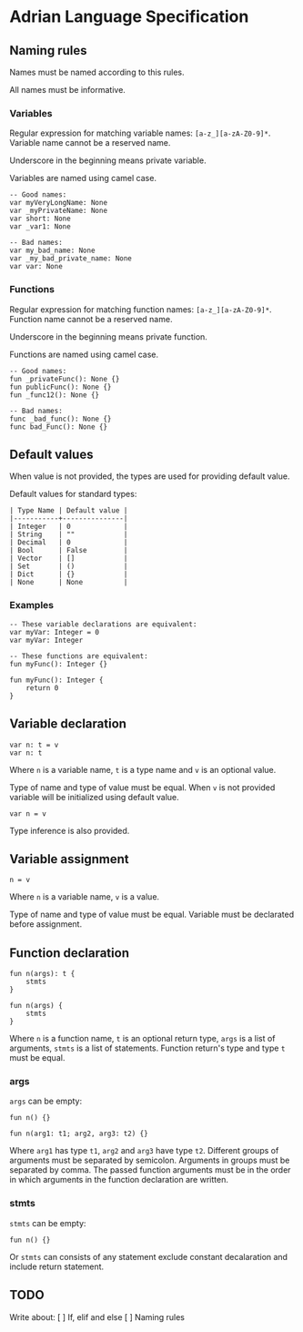 # Adrian Language Specification


## Naming rules

Names must be named according to this rules.

All names must be informative.

### Variables

Regular expression for matching variable names: `[a-z_][a-zA-Z0-9]*`.
Variable name cannot be a reserved name.

Underscore in the beginning means private variable.

Variables are named using camel case.

```adrian
-- Good names:
var myVeryLongName: None
var _myPrivateName: None
var short: None
var _var1: None

-- Bad names:
var my_bad_name: None
var _my_bad_private_name: None
var var: None
```

### Functions

Regular expression for matching function names: `[a-z_][a-zA-Z0-9]*`.
Function name cannot be a reserved name.

Underscore in the beginning means private function.

Functions are named using camel case.

```adrian
-- Good names:
fun _privateFunc(): None {}
fun publicFunc(): None {}
fun _func12(): None {}

-- Bad names:
func _bad_func(): None {}
func bad_Func(): None {}
```


## Default values

When value is not provided, the types are used for providing default value.

Default values for standard types:

```
| Type Name | Default value |
|-----------+---------------|
| Integer   | 0             |
| String    | ""            |
| Decimal   | 0             |
| Bool      | False         |
| Vector    | []            |
| Set       | ()            |
| Dict      | {}            |
| None      | None          |
```

### Examples

```adrian
-- These variable declarations are equivalent:
var myVar: Integer = 0
var myVar: Integer
```

```adrian
-- These functions are equivalent:
fun myFunc(): Integer {}

fun myFunc(): Integer {
	return 0
}
```

## Variable declaration

```adrian
var n: t = v
var n: t
```

Where `n` is a variable name, `t` is a type name and `v` is an optional value.

Type of name and type of value must be equal. When `v` is not provided variable will be initialized using default value.

```adrian
var n = v
```

Type inference is also provided.


## Variable assignment

```adrian
n = v
```

Where `n` is a variable name, `v` is a value.

Type of name and type of value must be equal. Variable must be declarated before assignment.


## Function declaration

```adrian
fun n(args): t {
	stmts
}

fun n(args) {
	stmts
}
```

Where `n` is a function name, `t` is an optional return type, `args` is a list of arguments,
`stmts` is a list of statements. Function return's type and type `t` must be equal.

### args

`args` can be empty:

```adrian
fun n() {}
```

```adrian
fun n(arg1: t1; arg2, arg3: t2) {}
```

Where `arg1` has type `t1`, `arg2` and `arg3` have type `t2`. Different groups of
arguments must be separated by semicolon. Arguments in groups must be separated by
comma. The passed function arguments must be in the order in which arguments in
the function declaration are written.

### stmts

`stmts` can be empty:

```adrian
fun n() {}
```

Or `stmts` can consists of any statement exclude constant decalaration and include return statement.

## TODO

Write about:
[ ] If, elif and else
[ ] Naming rules
